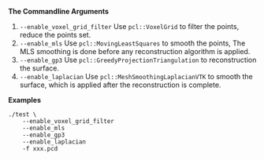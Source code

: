 **The Commandline Arguments**

1. `--enable_voxel_grid_filter` Use `pcl::VoxelGrid` to filter the points, reduce the points set.
2. `--enable_mls` Use `pcl::MovingLeastSquares` to smooth the points, The MLS smoothing is done before any reconstruction algorithm is applied.
3. `--enable_gp3` Use `pcl::GreedyProjectionTriangulation` to reconstruction the surface.
4. `--enable_laplacian` Use `pcl::MeshSmoothingLaplacianVTK` to smooth the surface, which is applied after the reconstruction is complete.


**Examples**

```
./test \
    --enable_voxel_grid_filter
    --enable_mls
    --enable_gp3
    --enable_laplacian
    -f xxx.pcd
```
